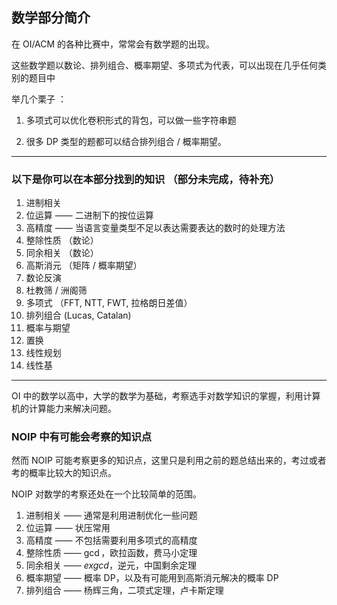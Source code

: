 ## 数学部分简介

在 OI/ACM 的各种比赛中，常常会有数学题的出现。

这些数学题以数论、排列组合、概率期望、多项式为代表，可以出现在几乎任何类别的题目中

举几个栗子 ：

1. 多项式可以优化卷积形式的背包，可以做一些字符串题

2. 很多 DP 类型的题都可以结合排列组合 / 概率期望。

* * *

### 以下是你可以在本部分找到的知识 （部分未完成，待补充）

1. 进制相关
2. 位运算 —— 二进制下的按位运算
3. 高精度 —— 当语言变量类型不足以表达需要表达的数时的处理方法
4. 整除性质 （数论）
5. 同余相关 （数论）
6. 高斯消元 （矩阵 / 概率期望）
7. 数论反演
8. 杜教筛 / 洲阁筛
9. 多项式 （FFT, NTT, FWT, 拉格朗日差值）
10. 排列组合 (Lucas, Catalan)
11. 概率与期望
12. 置换
13. 线性规划
14. 线性基

* * *

OI 中的数学以高中，大学的数学为基础，考察选手对数学知识的掌握，利用计算机的计算能力来解决问题。

### NOIP 中有可能会考察的知识点

然而 NOIP 可能考察更多的知识点，这里只是利用之前的题总结出来的，考过或者考的概率比较大的知识点。

NOIP 对数学的考察还处在一个比较简单的范围。

1. 进制相关 —— 通常是利用进制优化一些问题
2. 位运算 —— 状压常用
3. 高精度 —— 不包括需要利用多项式的高精度
4. 整除性质 —— $\gcd$，欧拉函数，费马小定理
5. 同余相关 —— $exgcd$，逆元，中国剩余定理
6. 概率期望 —— 概率 DP，以及有可能用到高斯消元解决的概率 DP
7. 排列组合 —— 杨辉三角，二项式定理，卢卡斯定理
